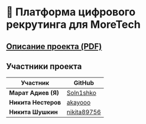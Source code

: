 # 🐳 Платформа цифрового рекрутинга для MoreTech

## [Описание проекта (PDF)](presentation.pdf)

## Участники проекта

| Участник | GitHub |
|----------|--------|
| **Марат Адиев (Я)** | [Soln1shko](https://github.com/Soln1shko) |
| **Никита Нестеров** | [akayooo](https://github.com/akayooo) |
| **Никита Шушкин** | [nikita89756](https://github.com/nikita89756) |